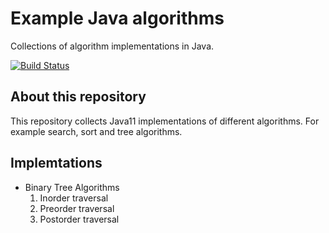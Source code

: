 # Example Java algorithms

Collections of algorithm implementations in Java. 

[![Build Status](https://travis-ci.org/tudvari/alg.svg?branch=master)](https://travis-ci.org/tudvari/alg)

## About this repository

This repository collects Java11 implementations of different algorithms. For example search, sort and tree algorithms.

## Implemtations

- Binary Tree Algorithms
  1. Inorder traversal
  2. Preorder traversal
  3. Postorder traversal

